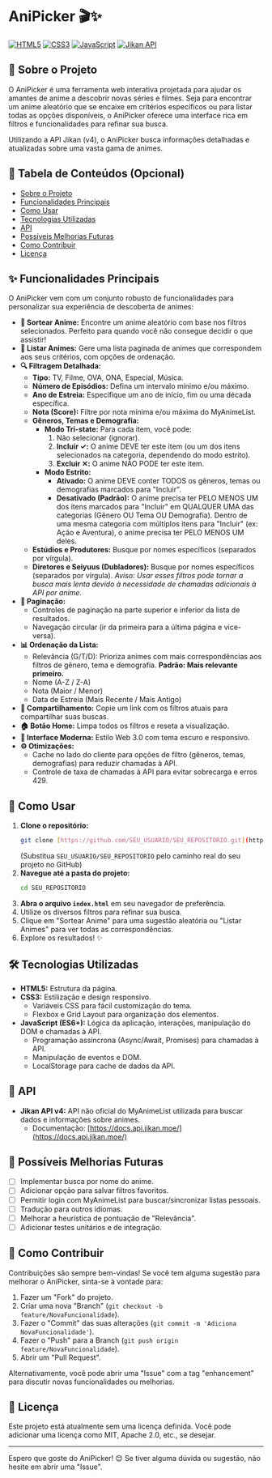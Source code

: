 # AniPicker 🎬✨

[![HTML5](https://img.shields.io/badge/HTML5-E34F26?style=for-the-badge&logo=html5&logoColor=white)](https://developer.mozilla.org/pt-BR/docs/Web/Guide/HTML/HTML5)
[![CSS3](https://img.shields.io/badge/CSS3-1572B6?style=for-the-badge&logo=css3&logoColor=white)](https://developer.mozilla.org/pt-BR/docs/Web/CSS)
[![JavaScript](https://img.shields.io/badge/JavaScript-F7DF1E?style=for-the-badge&logo=javascript&logoColor=black)](https://developer.mozilla.org/pt-BR/docs/Web/JavaScript)
[![Jikan API](https://img.shields.io/badge/API-Jikan_v4-2DB0D9?style=for-the-badge)](https://docs.api.jikan.moe/)

<!-- 
SUGESTÃO: Adicione aqui um screenshot ou GIF do AniPicker em ação!
Exemplo:
![AniPicker em Ação](link_para_seu_gif_ou_screenshot.png) 
-->

## 🌟 Sobre o Projeto

O AniPicker é uma ferramenta web interativa projetada para ajudar os amantes de anime a descobrir novas séries e filmes. Seja para encontrar um anime aleatório que se encaixe em critérios específicos ou para listar todas as opções disponíveis, o AniPicker oferece uma interface rica em filtros e funcionalidades para refinar sua busca.

Utilizando a API Jikan (v4), o AniPicker busca informações detalhadas e atualizadas sobre uma vasta gama de animes.

## 📑 Tabela de Conteúdos (Opcional)
* [Sobre o Projeto](#-sobre-o-projeto)
* [Funcionalidades Principais](#-funcionalidades-principais)
* [Como Usar](#-como-usar)
* [Tecnologias Utilizadas](#️-tecnologias-utilizadas)
* [API](#-api)
* [Possíveis Melhorias Futuras](#-possíveis-melhorias-futuras)
* [Como Contribuir](#🤝-como-contribuir)
* [Licença](#📄-licença)

## ✨ Funcionalidades Principais

O AniPicker vem com um conjunto robusto de funcionalidades para personalizar sua experiência de descoberta de animes:

* **🎲 Sortear Anime:** Encontre um anime aleatório com base nos filtros selecionados. Perfeito para quando você não consegue decidir o que assistir!
* **📜 Listar Animes:** Gere uma lista paginada de animes que correspondem aos seus critérios, com opções de ordenação.
* **🔍 Filtragem Detalhada:**
    * **Tipo:** TV, Filme, OVA, ONA, Especial, Música.
    * **Número de Episódios:** Defina um intervalo mínimo e/ou máximo.
    * **Ano de Estreia:** Especifique um ano de início, fim ou uma década específica.
    * **Nota (Score):** Filtre por nota mínima e/ou máxima do MyAnimeList.
    * **Gêneros, Temas e Demografia:**
        * **Modo Tri-state:** Para cada item, você pode:
            1.  Não selecionar (ignorar).
            2.  **Incluir ✓:** O anime DEVE ter este item (ou um dos itens selecionados na categoria, dependendo do modo estrito).
            3.  **Excluir ✕:** O anime NÃO PODE ter este item.
        * **Modo Estrito:**
            * **Ativado:** O anime DEVE conter TODOS os gêneros, temas ou demografias marcados para "Incluir".
            * **Desativado (Padrão):** O anime precisa ter PELO MENOS UM dos itens marcados para "Incluir" em QUALQUER UMA das categorias (Gênero OU Tema OU Demografia). Dentro de uma mesma categoria com múltiplos itens para "Incluir" (ex: Ação e Aventura), o anime precisa ter PELO MENOS UM deles.
    * **Estúdios e Produtores:** Busque por nomes específicos (separados por vírgula).
    * **Diretores e Seiyuus (Dubladores):** Busque por nomes específicos (separados por vírgula). *Aviso: Usar esses filtros pode tornar a busca mais lenta devido à necessidade de chamadas adicionais à API por anime.*
* **📑 Paginação:**
    * Controles de paginação na parte superior e inferior da lista de resultados.
    * Navegação circular (ir da primeira para a última página e vice-versa).
* **📊 Ordenação da Lista:**
    * Relevância (G/T/D): Prioriza animes com mais correspondências aos filtros de gênero, tema e demografia. **Padrão: Mais relevante primeiro.**
    * Nome (A-Z / Z-A)
    * Nota (Maior / Menor)
    * Data de Estreia (Mais Recente / Mais Antigo)
* **🔗 Compartilhamento:** Copie um link com os filtros atuais para compartilhar suas buscas.
* **🏠 Botão Home:** Limpa todos os filtros e reseta a visualização.
* **🎨 Interface Moderna:** Estilo Web 3.0 com tema escuro e responsivo.
* **⚙️ Otimizações:**
    * Cache no lado do cliente para opções de filtro (gêneros, temas, demografias) para reduzir chamadas à API.
    * Controle de taxa de chamadas à API para evitar sobrecarga e erros 429.

## 🚀 Como Usar

1.  **Clone o repositório:**
    ```bash
    git clone [https://github.com/SEU_USUARIO/SEU_REPOSITORIO.git](https://github.com/SEU_USUARIO/SEU_REPOSITORIO.git)
    ```
    (Substitua `SEU_USUARIO/SEU_REPOSITORIO` pelo caminho real do seu projeto no GitHub)
2.  **Navegue até a pasta do projeto:**
    ```bash
    cd SEU_REPOSITORIO
    ```
3.  **Abra o arquivo `index.html`** em seu navegador de preferência.
4.  Utilize os diversos filtros para refinar sua busca.
5.  Clique em "Sortear Anime" para uma sugestão aleatória ou "Listar Animes" para ver todas as correspondências.
6.  Explore os resultados! ✨

## 🛠️ Tecnologias Utilizadas

* **HTML5:** Estrutura da página.
* **CSS3:** Estilização e design responsivo.
    * Variáveis CSS para fácil customização do tema.
    * Flexbox e Grid Layout para organização dos elementos.
* **JavaScript (ES6+):** Lógica da aplicação, interações, manipulação do DOM e chamadas à API.
    * Programação assíncrona (Async/Await, Promises) para chamadas à API.
    * Manipulação de eventos e DOM.
    * LocalStorage para cache de dados da API.

## 🔗 API

* **Jikan API v4:** API não oficial do MyAnimeList utilizada para buscar dados e informações sobre animes.
    * Documentação: [https://docs.api.jikan.moe/](https://docs.api.jikan.moe/)

## 🔮 Possíveis Melhorias Futuras

* [ ] Implementar busca por nome do anime.
* [ ] Adicionar opção para salvar filtros favoritos.
* [ ] Permitir login com MyAnimeList para buscar/sincronizar listas pessoais.
* [ ] Tradução para outros idiomas.
* [ ] Melhorar a heurística de pontuação de "Relevância".
* [ ] Adicionar testes unitários e de integração.

## 🤝 Como Contribuir

Contribuições são sempre bem-vindas! Se você tem alguma sugestão para melhorar o AniPicker, sinta-se à vontade para:

1.  Fazer um "Fork" do projeto.
2.  Criar uma nova "Branch" (`git checkout -b feature/NovaFuncionalidade`).
3.  Fazer o "Commit" das suas alterações (`git commit -m 'Adiciona NovaFuncionalidade'`).
4.  Fazer o "Push" para a Branch (`git push origin feature/NovaFuncionalidade`).
5.  Abrir um "Pull Request".

Alternativamente, você pode abrir uma "Issue" com a tag "enhancement" para discutir novas funcionalidades ou melhorias.

## 📄 Licença

Este projeto está atualmente sem uma licença definida. Você pode adicionar uma licença como MIT, Apache 2.0, etc., se desejar.

---

Espero que goste do AniPicker! 😊 Se tiver alguma dúvida ou sugestão, não hesite em abrir uma "Issue".
